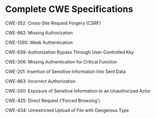 

# Complete CWE Specifications

CWE-352: Cross-Site Request Forgery (CSRF)

CWE-862: Missing Authorization

CWE-1390: Weak Authentication

CWE-639: Authorization Bypass Through User-Controlled Key

CWE-306: Missing Authentication for Critical Function

CWE-201: Insertion of Sensitive Information Into Sent Data

CWE-863: Incorrect Authorization

CWE-200: Exposure of Sensitive Information to an Unauthorized Actor

CWE-425: Direct Request ('Forced Browsing')

CWE-434: Unrestricted Upload of File with Dangerous Type